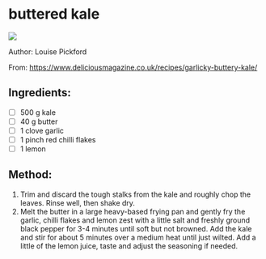 # buttered kale
![](buttered_kale.jpg)

Author: Louise Pickford

From: https://www.deliciousmagazine.co.uk/recipes/garlicky-buttery-kale/

## Ingredients:
- [ ] 500 g kale
- [ ] 40 g butter
- [ ] 1 clove garlic
- [ ] 1 pinch red chilli flakes
- [ ] 1 lemon

## Method:
1. Trim and discard the tough stalks from the kale and roughly chop the leaves. Rinse well, then shake dry.
2. Melt the butter in a large heavy-based frying pan and gently fry the garlic, chilli flakes and lemon zest with a little salt and freshly ground black pepper for 3-4 minutes until soft but not browned. Add the kale and stir for about 5 minutes over a medium heat until just wilted. Add a little of the lemon juice, taste and adjust the seasoning if needed.